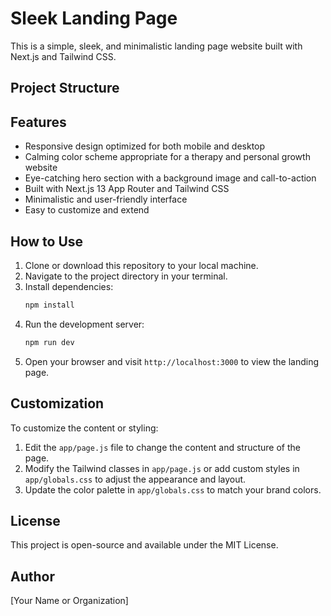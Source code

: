 # Sleek Landing Page

This is a simple, sleek, and minimalistic landing page website built with Next.js and Tailwind CSS.

## Project Structure

## Features

- Responsive design optimized for both mobile and desktop
- Calming color scheme appropriate for a therapy and personal growth website
- Eye-catching hero section with a background image and call-to-action
- Built with Next.js 13 App Router and Tailwind CSS
- Minimalistic and user-friendly interface
- Easy to customize and extend

## How to Use

1. Clone or download this repository to your local machine.
2. Navigate to the project directory in your terminal.
3. Install dependencies:
   ```bash
   npm install
   ```
4. Run the development server:
   ```bash
   npm run dev
   ```
5. Open your browser and visit `http://localhost:3000` to view the landing page.

## Customization

To customize the content or styling:

1. Edit the `app/page.js` file to change the content and structure of the page.
2. Modify the Tailwind classes in `app/page.js` or add custom styles in `app/globals.css` to adjust the appearance and layout.
3. Update the color palette in `app/globals.css` to match your brand colors.

## License

This project is open-source and available under the MIT License.

## Author

[Your Name or Organization]
